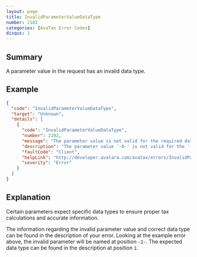 ```yaml
---
layout: page
title: InvalidParameterValueDataType
number: 2102
categories: [AvaTax Error Codes]
disqus: 1
---
```


## Summary

A parameter value in the request has an invalid data type.

## Example

```json
{
  "code": "InvalidParameterValueDataType",
  "target": "Unknown",
  "details": [
    {
      "code": "InvalidParameterValueDataType",
      "number": 2102,
      "message": "The parameter value is not valid for the required data type.",
      "description": "The parameter value '-0-' is not valid for the '-1-' data type required by parameter '-2-'.",
      "faultCode": "Client",
      "helpLink": "http://developer.avalara.com/avatax/errors/InvalidParameterValueDataType",
      "severity": "Error"
    }
  ]
}
```

## Explanation

Certain parameters expect specific data types to ensure proper tax calculations and accurate information. 

The information regarding the invalid parameter value and correct data type can be found in the description of your error. Looking at the example error above, the invalid parameter will be named at position `-2-`. The expected data type can be found in the description at position `1`.
